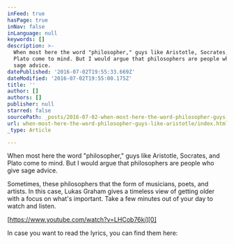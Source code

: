 ```yaml
---
inFeed: true
hasPage: true
inNav: false
inLanguage: null
keywords: []
description: >-
  When most here the word "philosopher," guys like Aristotle, Socrates, and
  Plato come to mind. But I would argue that philosophers are people who give
  sage advice.
datePublished: '2016-07-02T19:55:33.669Z'
dateModified: '2016-07-02T19:55:00.175Z'
title: ''
author: []
authors: []
publisher: null
starred: false
sourcePath: _posts/2016-07-02-when-most-here-the-word-philosopher-guys-like-aristotle.md
url: when-most-here-the-word-philosopher-guys-like-aristotle/index.html
_type: Article

---
```

When most here the word "philosopher," guys like Aristotle, Socrates, and Plato come to mind. But I would argue that philosophers are people who give sage advice.

Sometimes, these philosophers that the form of musicians, poets, and artists. In this case, Lukas Graham gives a timeless view of getting older with a focus on what's important. Take a few minutes out of your day to watch and listen.

[https://www.youtube.com/watch?v=LHCob76ki][0]

In case you want to read the lyrics, you can find them here:

  


[0]: https://www.youtube.com/watch?v=LHCob76kigA